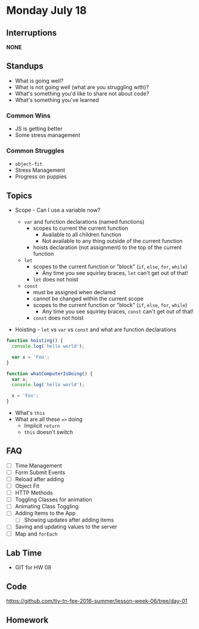 # Monday July 18

## Interruptions

**NONE**

## Standups

* What is going well?
* What is not going well (what are you struggling with)?
* What's something you'd like to share not about code?
* What's something you've learned

### Common Wins

* JS is getting better
* Some stress management

### Common Struggles

* `object-fit`
* Stress Management
* Progress on puppies

## Topics

* Scope - Can I use a variable now?
  - `var` and function declarations (named functions)
    * scopes to current the current function
      + Available to all children function
      + Not available to any thing outside of the current function
    * hoists declaration (not assignment) to the top of the current function
  - `let`
    * scopes to the current function or "block" (`if`, `else`, `for`, `while`)
      + Any time you see squirley braces, `let` can't get out of that!
    * `let` does not hoist
  - `const`
    * must be assigned when declared
    * cannot be changed within the current scope
    * scopes to the current function or "block" (`if`, `else`, `for`, `while`)
      + Any time you see squirley braces, `const` can't get out of that!
    * `const` does not hoist


* Hoisting - `let` vs `var` vs `const` and what are function declarations

```js
function hoisting() {
  console.log('hello world');

  var x = 'Foo';
}

function whatComputerIsDoing() {
  var x;
  console.log('hello world');

  x = 'Foo';
}
```

* What's `this`
* What are all these `=>` doing
  - Implicit `return`
  - `this` doesn't switch

## FAQ

* [ ] Time Management
* [ ] Form Submit Events
* [ ] Reload after adding
* [ ] Object Fit
* [ ] HTTP Methods
* [ ] Toggling Classes for animation
* [ ] Animating Class Toggling
* [ ] Adding Items to the App
  - [ ] Showing updates after adding items
* [ ] Saving and updating values to the server
* [ ] Map and `forEach`

## Lab Time

- GIT for HW 08

## Code

https://github.com/tiy-tn-fee-2016-summer/lesson-week-06/tree/day-01

## Homework
